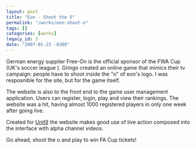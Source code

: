 ```yaml
---
layout: post
title: "Eon - Shoot the O"
permalink: "/works/eon-shoot-o"
tags: []
categories: [works]
legacy_id: 3
date: "2007-01-23 -0300"
---
```

German energy supplier Free-On is the official sponsor of the FWA Cup (UK's soccer league ). Gringo created an online game that mimics their tv campaign: people have to shoot inside the "o" of eon's logo. I was resposnible for the site, but for the game itself.

The website is also to the front end to the game user management application. Users can register, login, play and view their rankings. The website was a hit, having almost 1000 registered players in only one week after going live.

Created for [Unit9](http://unit9.co.uk/) the website makes good use of live action composed into the interface with alpha channel videos.

Go ahead, shoot the o and play to win FA Cup tickets!